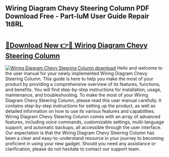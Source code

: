 ## Wiring Diagram Chevy Steering Column PDF Download Free - Part-luM User Guide Repair 1t8RL

# <h2><a href="http://dfnacf.blite.top/?on=Wiring+Diagram+Chevy+Steering+Column">🔗Download New 👉🔴 Wiring Diagram Chevy Steering Column</a></h2>

[![Wiring Diagram Chevy Steering Column download](https://i.imgur.com/lujVjoI.png)](http://dfnacf.blite.top/?on=Wiring+Diagram+Chevy+Steering+Column)
Hello and welcome to the user manual for your newly implemented Wiring Diagram Chevy Steering Column. This guide is here to help you make the most of your product by providing a comprehensive overview of its features, functions, and benefits. You will find step-by-step instructions for installation, usage, maintenance, and troubleshooting. To make the most of your Wiring Diagram Chevy Steering Column, please read this user manual carefully. It contains step-by-step instructions for setting up the product, as well as detailed information on how to use its various features and capabilities. Wiring Diagram Chevy Steering Column comes with an array of advanced features, including voice commands, customizable settings, multi-language support, and automatic backups, all accessible through the user interface. Our expectation is that the Wiring Diagram Chevy Steering Column has been a clear and easy-to-understand resource in your journey to becoming proficient in using your new gadget. Should you need any assistance or clarification, please do not hesitate to contact our support team.
